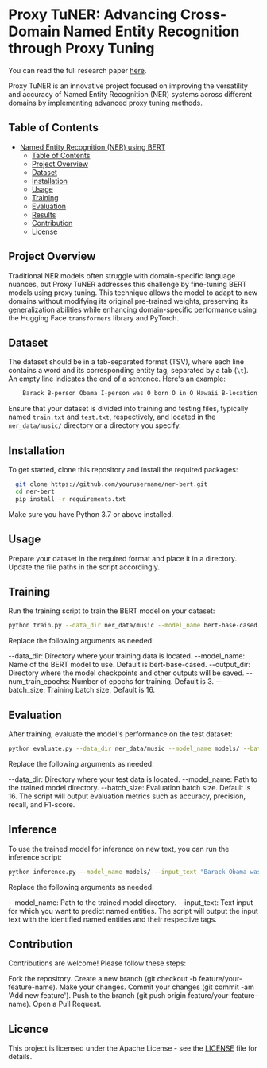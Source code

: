 # Proxy TuNER: Advancing Cross-Domain Named Entity Recognition through Proxy Tuning

You can read the full research paper [here]([https://example.com/link-to-your-paper](https://figshare.com/articles/journal_contribution/Proxy_TuNER_Advancing_Cross-Domain_NamedEntity_Recognition_through_Proxy_Tuning/26822227/1)).

Proxy TuNER is an innovative project focused on improving the versatility and accuracy of Named Entity Recognition (NER) systems across different domains by implementing advanced proxy tuning methods.

## Table of Contents

- [Named Entity Recognition (NER) using BERT](#named-entity-recognition-ner-using-bert)
  - [Table of Contents](#table-of-contents)
  - [Project Overview](#project-overview)
  - [Dataset](#dataset)
  - [Installation](#installation)
  - [Usage](#usage)
  - [Training](#training)
  - [Evaluation](#evaluation)
  - [Results](#inference)
  - [Contribution](#contribution)
  - [License](#licence)

## Project Overview

Traditional NER models often struggle with domain-specific language nuances, but Proxy TuNER addresses this challenge by fine-tuning BERT models using proxy tuning. This technique allows the model to adapt to new domains without modifying its original pre-trained weights, preserving its generalization abilities while enhancing domain-specific performance using the Hugging Face `transformers` library and PyTorch.

## Dataset

The dataset should be in a tab-separated format (TSV), where each line contains a word and its corresponding entity tag, separated by a tab (`\t`). An empty line indicates the end of a sentence. Here's an example:

```bash
    Barack B-person Obama I-person was O born O in O Hawaii B-location
```

Ensure that your dataset is divided into training and testing files, typically named `train.txt` and `test.txt`, respectively, and located in the `ner_data/music/` directory or a directory you specify.

## Installation

To get started, clone this repository and install the required packages:

```bash
  git clone https://github.com/yourusername/ner-bert.git
  cd ner-bert
  pip install -r requirements.txt
```
Make sure you have Python 3.7 or above installed.

## Usage
Prepare your dataset in the required format and place it in a directory. Update the file paths in the script accordingly.
## Training

Run the training script to train the BERT model on your dataset:
```bash
python train.py --data_dir ner_data/music --model_name bert-base-cased --output_dir models/ --num_train_epochs 3 --batch_size 16
```
Replace the following arguments as needed:

--data_dir: Directory where your training data is located.
--model_name: Name of the BERT model to use. Default is bert-base-cased.
--output_dir: Directory where the model checkpoints and other outputs will be saved.
--num_train_epochs: Number of epochs for training. Default is 3.
--batch_size: Training batch size. Default is 16.

## Evaluation

After training, evaluate the model's performance on the test dataset:

```bash
python evaluate.py --data_dir ner_data/music --model_name models/ --batch_size 16
```

Replace the following arguments as needed:

--data_dir: Directory where your test data is located.
--model_name: Path to the trained model directory.
--batch_size: Evaluation batch size. Default is 16.
The script will output evaluation metrics such as accuracy, precision, recall, and F1-score.

## Inference

To use the trained model for inference on new text, you can run the inference script:

```bash
python inference.py --model_name models/ --input_text "Barack Obama was born in Hawaii."
```

Replace the following arguments as needed:

--model_name: Path to the trained model directory.
--input_text: Text input for which you want to predict named entities.
The script will output the input text with the identified named entities and their respective tags.

## Contribution

Contributions are welcome! Please follow these steps:

Fork the repository.
Create a new branch (git checkout -b feature/your-feature-name).
Make your changes.
Commit your changes (git commit -am 'Add new feature').
Push to the branch (git push origin feature/your-feature-name).
Open a Pull Request.

## Licence 

This project is licensed under the Apache License - see the [LICENSE](http://www.apache.org/licenses/) file for details.



